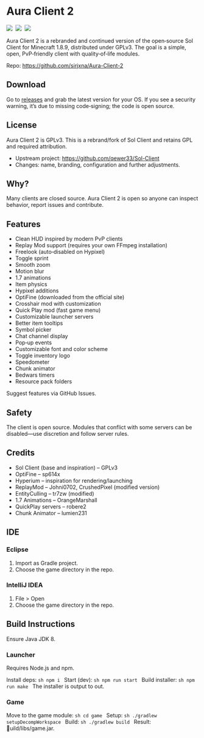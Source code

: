 # Aura Client 2

<img src="https://img.shields.io/static/v1?label=minecraft&message=1.8.9&color=brightgreen&style=for-the-badge"/>&nbsp;
<img src="https://img.shields.io/static/v1?label=license&message=GPLv3&color=blue&style=for-the-badge"/>&nbsp;
<img src="https://img.shields.io/static/v1?label=Contributions&message=Welcome&color=brightgreen&style=for-the-badge"/>&nbsp;

Aura Client 2 is a rebranded and continued version of the open‑source Sol Client for Minecraft 1.8.9, distributed under GPLv3. The goal is a simple, open, PvP‑friendly client with quality‑of‑life modules.

Repo: https://github.com/sirjxna/Aura-Client-2

## Download
Go to [releases](https://github.com/sirjxna/Aura-Client-2/releases) and grab the latest version for your OS. If you see a security warning, it’s due to missing code‑signing; the code is open source.

## License
Aura Client 2 is GPLv3. This is a rebrand/fork of Sol Client and retains GPL and required attribution.

- Upstream project: https://github.com/qewer33/Sol-Client
- Changes: name, branding, configuration and further adjustments.

## Why?
Many clients are closed source. Aura Client 2 is open so anyone can inspect behavior, report issues and contribute.

## Features
- Clean HUD inspired by modern PvP clients
- Replay Mod support (requires your own FFmpeg installation)
- Freelook (auto‑disabled on Hypixel)
- Toggle sprint
- Smooth zoom
- Motion blur
- 1.7 animations
- Item physics
- Hypixel additions
- OptiFine (downloaded from the official site)
- Crosshair mod with customization
- Quick Play mod (fast game menu)
- Customizable launcher servers
- Better item tooltips
- Symbol picker
- Chat channel display
- Pop‑up events
- Customizable font and color scheme
- Toggle inventory logo
- Speedometer
- Chunk animator
- Bedwars timers
- Resource pack folders

Suggest features via GitHub Issues.

## Safety
The client is open source. Modules that conflict with some servers can be disabled—use discretion and follow server rules.

## Credits
- Sol Client (base and inspiration) – GPLv3
- OptiFine – sp614x
- Hyperium – inspiration for rendering/launching
- ReplayMod – Johni0702, CrushedPixel (modified version)
- EntityCulling – tr7zw (modified)
- 1.7 Animations – OrangeMarshall
- QuickPlay servers – robere2
- Chunk Animator – lumien231

## IDE
### Eclipse
1. Import as Gradle project.
2. Choose the game directory in the repo.

### IntelliJ IDEA
1. File > Open
2. Choose the game directory in the repo.

## Build Instructions
Ensure Java JDK 8.

### Launcher
Requires Node.js and npm.

Install deps:
`sh
npm i
`
Start (dev):
`sh
npm run start
`
Build installer:
`sh
npm run make
`
The installer is output to out.

### Game
Move to the game module:
`sh
cd game
`
Setup:
`sh
./gradlew setupDecompWorkspace
`
Build:
`sh
./gradlew build
`
Result: uild/libs/game.jar.
